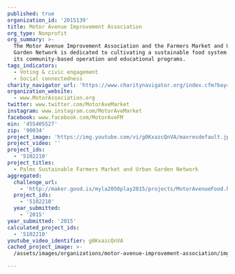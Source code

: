 ```yaml
---
published: true
organization_id: '2015139'
title: Motor Avenue Improvement Association
org_type: Nonprofit
org_summary: >-
  The Motor Avenue Improvement Association and the Farmers Market and Urban
  Garden Network is dedicated to cultivating a sustainable food system through
  its community-based operation and educational programs.
tags_indicators:
  - Voting & civic engagement
  - Social connectedness
charity_navigator_url: 'https://www.charitynavigator.org/index.cfm?bay=search.profile&ein=455405527'
organization_website:
  - www.MotorAssociation.org
twitter: www.twitter.com/MotorAveMarket
instagram: www.instagram.com/MotorAveMarket
facebook: www.facebook.com/MotorAveFM
ein: '455405527'
zip: '90034'
project_image: 'https://img.youtube.com/vi/g0KxazcQnVA/maxresdefault.jpg'
project_video: ''
project_ids:
  - '5102210'
project_titles:
  - Palms Sustainable Farmers Market and Urban Garden Network
aggregated:
  challenge_url:
    - 'http://maker.good.is/myla2050play2015/projects/MotorAvenueFood.html'
  project_ids:
    - '5102210'
  year_submitted:
    - '2015'
year_submitted: '2015'
calculated_project_ids:
  - '5102210'
youtube_video_identifier: g0KxazcQnVA
cached_project_image: >-
  /assets/images/organizations/motor-avenue-improvement-association/img.youtube.com/vi/g0KxazcQnVA/maxresdefault.jpg

---
```

